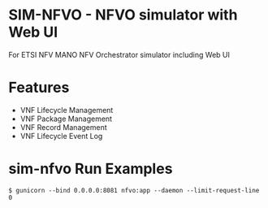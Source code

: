 # SIM-NFVO - NFVO simulator with Web UI
For ETSI NFV MANO NFV Orchestrator simulator including Web UI

# Features
- VNF Lifecycle Management
- VNF Package Management
- VNF Record Management
- VNF Lifecycle Event Log 

# sim-nfvo Run Examples
```
$ gunicorn --bind 0.0.0.0:8081 nfvo:app --daemon --limit-request-line 0
```
